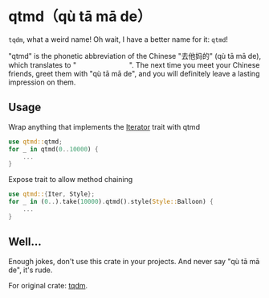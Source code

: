 # qtmd（qù tā mā de）

`tqdm`, what a weird name! Oh wait, I have a better name for it: `qtmd`!

"qtmd" is the phonetic abbreviation of the Chinese "去他妈的" (qù tā mā de), which translates to "<span style="opacity: 0;">go f\*\*k yourself</span>". The next time you meet your Chinese friends, greet them with "qù tā mā de", and you will definitely leave a lasting impression on them.

## Usage

Wrap anything that implements the [Iterator](https://doc.rust-lang.org/core/iter/trait.Iterator.html) trait with qtmd

```rust
use qtmd::qtmd;
for _ in qtmd(0..10000) {
    ...
}
```

Expose trait to allow method chaining

```rust
use qtmd::{Iter, Style};
for _ in (0..).take(10000).qtmd().style(Style::Balloon) {
    ...
}
```

## Well...

Enough jokes, don't use this crate in your projects. And never say "qù tā mā de", it's rude.

For original crate: [tqdm](https://crates.io/crates/tqdm).
